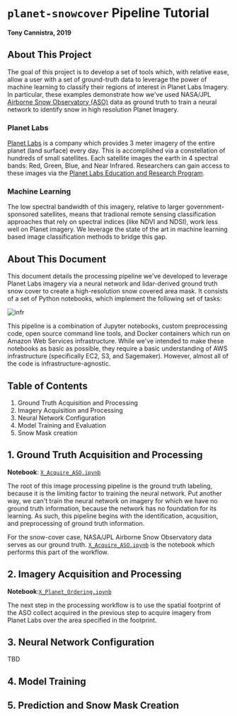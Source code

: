 # `planet-snowcover` Pipeline Tutorial

**Tony Cannistra, 2019**

## About This Project
The goal of this project is to develop a set of tools which, with relative ease, allow a user with a set of ground-truth data to leverage the power of machine learning to classify their regions of interest in Planet Labs Imagery. In particular, these examples demonstrate how we've used NASA/JPL [Airborne Snow Observatory (ASO)](https://aso.jpl.nasa.gov) data as ground truth to train a neural network to identify snow in high resolution Planet Imagery.

### Planet Labs

[Planet Labs](https://www.planet.com/) is a company which provides 3 meter imagery of the entire planet (land surface) every day. This is accomplished via a constellation of hundreds of small satellites. Each satellite images the earth in 4 spectral bands: Red, Green, Blue, and Near Infrared. Researchers can gain access to these images via the [Planet Labs Education and Research Program](https://www.planet.com/markets/education-and-research/).

### Machine Learning

The low spectral bandwidth of this imagery, relative to larger government-sponsored satellites, means that tradional remote sensing classification approaches that rely on spectral indices (like NDVI and NDSI), work less well on Planet imagery. We leverage the state of the art in machine learning based image classification methods to bridge this gap.

## About This Document

This document details the processing pipeline we've developed to leverage Planet Labs imagery via a neural network and lidar-derived ground truth snow cover to create a high-resolution snow covered area mask. It consists of a set of Python notebooks, which implement the following set of tasks:

![infr](infra-schematic.png)

This pipeline is a combination of Jupyter notebooks, custom preprocessing code, open source command line tools, and Docker containers which run on Amazon Web Services infrastructure. While we've intended to make these notebooks as basic as possible, they require a basic understanding of AWS infrastructure (specifically EC2, S3, and Sagemaker). However, almost all of the code is infrastructure-agnostic.


## Table of Contents

1. Ground Truth Acquisition and Processing
2. Imagery Acquisition and Processing
2. Neural Network Configuration
3. Model Training and Evaluation
4. Snow Mask creation

## 1. Ground Truth Acquisition and Processing
**Notebook**: [`X_Acquire_ASO.ipynb`](X_Acquire_ASO.html)

The root of this image processing pipeline is the ground truth labeling, because it is the limiting factor to training the neural network. Put another way, we can't train the neural network on imagery for which we have no ground truth information, because the network has no foundation for its learning. As such, this pipeline begins with the identification, acqusition, and preprocessing of ground truth information.

For the snow-cover case, NASA/JPL Airborne Snow Observatory data serves as our ground truth. [`X_Acquire_ASO.ipynb`](X_Acquire_ASO.html) is the notebook which performs this part of the workflow.

## 2. Imagery Acquisition and Processing
**Notebook**:[`X_Planet_Ordering.ipynb`](X_Planet_Ordering.html)

The next step in the processing workflow is to use the spatial footprint of the ASO collect acquired in the previous step to acquire imagery from Planet Labs over the area specified in the footprint.

## 3. Neural Network Configuration

TBD


## 4. Model Training


## 5. Prediction and Snow Mask Creation
